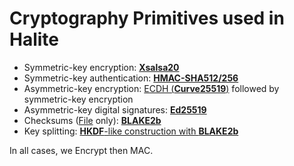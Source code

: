 # Cryptography Primitives used in Halite

* Symmetric-key encryption: [**Xsalsa20**](https://paragonie.com/book/pecl-libsodium/read/08-advanced.md#crypto-stream)
* Symmetric-key authentication: **[HMAC-SHA512/256](https://paragonie.com/book/pecl-libsodium/read/04-secretkey-crypto.md#crypto-auth)**
* Asymmetric-key encryption: [ECDH (**Curve25519**)](https://paragonie.com/book/pecl-libsodium/read/08-advanced.md#crypto-scalarmult) followed by symmetric-key encryption
* Asymmetric-key digital signatures: [**Ed25519**](https://paragonie.com/book/pecl-libsodium/read/05-publickey-crypto.md#crypto-sign)
* Checksums ([File](Classes/File.md) only): [**BLAKE2b**](https://paragonie.com/book/pecl-libsodium/read/06-hashing.md#crypto-generichash)
* Key splitting: [**HKDF**-like construction with **BLAKE2b**](Classes/Util.md)

In all cases, we Encrypt then MAC.